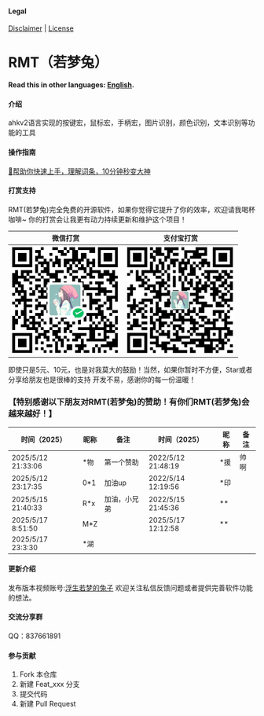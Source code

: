#### Legal
[Disclaimer](DISCLAIMER.md) | [License](LICENSE)

# RMT（若梦兔）
**Read this in other languages: [English](README.en.md).**
#### 介绍
ahkv2语言实现的按键宏，鼠标宏，手柄宏，图片识别，颜色识别，文本识别等功能的工具

#### 操作指南
[🚀帮助你快速上手，理解词条，10分钟秒变大神](https://zclucas.github.io/RMT/)

#### 打赏支持
RMT(若梦兔)完全免费的开源软件，如果你觉得它提升了你的效率，欢迎请我喝杯咖啡~ 
你的打赏会让我更有动力持续更新和维护这个项目！

| 微信打赏 | 支付宝打赏 |
|------------|----------|
| ![微信打赏](Images/Soft/WeiXin.png) | ![支付宝打赏](Images/Soft/ZhiFuBao.png) |

即使只是5元、10元，也是对我莫大的鼓励！当然，如果你暂时不方便，Star或者分享给朋友也是很棒的支持
开发不易，感谢你的每一份温暖！

### 【特别感谢以下朋友对RMT(若梦兔)的赞助！有你们RMT(若梦兔)会越来越好！】

| 时间（2025）          | 昵称       | 备注              | 时间（2025）        | 昵称     | 备注           |
| ---------------------| -----------| ------------------| ------------------ | --------| ---------------|
| 2025/5/12 21:33:06   | *物        | 第一个赞助         |2022/5/12 21:48:19  | *援      | 帅啊           |
| 2025/5/12 23:17:35   | 0*1        | 加油up            |2022/5/14 12:19:56  | *印      |                |
| 2025/5/15 21:40:33   | R*x        | 加油，小兄弟       |2022/5/15 21:45:36  | **       |                |
| 2025/5/17 8:51:50    | M*Z        |                   |2025/5/17 12:12:58  | **       |                |
| 2025/5/17 23:3:30    | *湖        |                   |

#### 更新介绍
发布版本视频账号:[浮生若梦的兔子](https://space.bilibili.com/397441876?spm_id_from=333.1007.0.0) 欢迎关注私信反馈问题或者提供完善软件功能的想法。

#### 交流分享群
QQ：837661891

#### 参与贡献
1.  Fork 本仓库
2.  新建 Feat_xxx 分支
3.  提交代码
4.  新建 Pull Request
